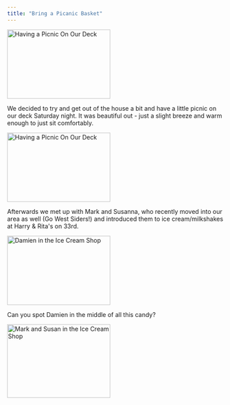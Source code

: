 ```yaml
---
title: "Bring a Picanic Basket"
---
```

<p><a href="https://www.flickr.com/photos/lemon/688279686/" class="tt-flickr"><img src="https://farm2.static.flickr.com/1106/688279686_5942f586e4_m.jpg" alt="Having a Picnic On Our Deck" width="240" height="161" border="0" /></a></p>
<p>We decided to try and get out of the house a bit and have a little picnic on our deck Saturday night.  It was beautiful out - just a slight breeze and warm enough to just sit comfortably.</p>
<p><a href="https://www.flickr.com/photos/lemon/687427447/" class="tt-flickr"><img src="https://farm2.static.flickr.com/1417/687427447_5da505dafb_m.jpg" alt="Having a Picnic On Our Deck" width="240" height="161" border="0" /></a></p>
<p>Afterwards we met up with Mark and Susanna, who recently moved into our area as well (Go West Siders!) and introduced them to ice cream/milkshakes at Harry &amp; Rita's on 33rd.</p>
<p><a href="https://www.flickr.com/photos/lemon/687445713/" class="tt-flickr"><img src="https://farm2.static.flickr.com/1006/687445713_62db31e8ec_m.jpg" alt="Damien in the Ice Cream Shop" width="240" height="161" border="0" /></a></p>
<p>Can you spot Damien in the middle of all this candy?</p>
<p><a href="https://www.flickr.com/photos/lemon/687454741/" class="tt-flickr"><img src="https://farm2.static.flickr.com/1301/687454741_c4d5326b65_m.jpg" alt="Mark and Susan in the Ice Cream Shop" width="240" height="171" border="0" /></a></p>

